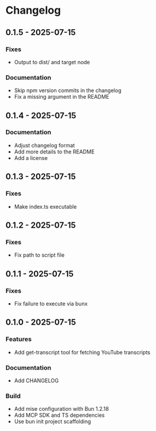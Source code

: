 # Changelog

## 0.1.5 - 2025-07-15

### Fixes
- Output to dist/ and target node

### Documentation
- Skip npm version commits in the changelog
- Fix a missing argument in the README

## 0.1.4 - 2025-07-15

### Documentation
- Adjust changelog format
- Add more details to the README
- Add a license

## 0.1.3 - 2025-07-15

### Fixes
- Make index.ts executable

## 0.1.2 - 2025-07-15

### Fixes
- Fix path to script file

## 0.1.1 - 2025-07-15

### Fixes
- Fix failure to execute via bunx

## 0.1.0 - 2025-07-15

### Features
- Add get-transcript tool for fetching YouTube transcripts

### Documentation
- Add CHANGELOG

### Build
- Add mise configuration with Bun 1.2.18
- Add MCP SDK and TS dependencies
- Use bun init project scaffolding

<!-- generated by git-cliff -->
